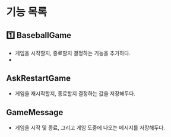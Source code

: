 # 기능 목록

## 1️⃣ BaseballGame

- 게임을 시작할지, 종료할지 결정하는 기능을 추가하다.
- 

## AskRestartGame

- 게임을 재시작할지, 종료할지 결정하는 값을 저장해두다.

## GameMessage

- 게임을 시작 및 종료, 그리고 게임 도중에 나오는 메시지를 저장해두다.


